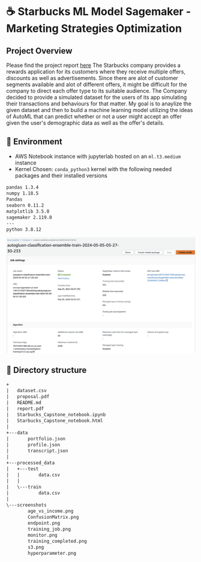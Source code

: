 # ☕ Starbucks ML Model Sagemaker - Marketing Strategies Optimization
## Project Overview

Please find the project report [here](./report.pdf)
The Starbucks company provides a rewards application for its customers where they receive multiple offers, discounts as well as advertisements. Since there are alot of customer segments available and alot of different offers, it might be difficult for the company to direct each offer type to its suitable audience. The Company decided to provide a simulated dataset for the users of its app simulating their transactions and behaviours for that matter. My goal is to anaylize the given dataset and then to build a machine learning model utilizing the ideas of AutoML that can predict whether or not a user might accept an offer given the user's demographic data as well as the offer's details.

## 🌴 Environment
- AWS Notebook instance with jupyterlab hosted on an `ml.t3.medium` instance
- Kernel Chosen: `conda_python3` kernel with the following needed packages and their installed versions
```
pandas 1.3.4
numpy 1.18.5
Pandas 
seaborn 0.11.2
matplotlib 3.5.0
sagemaker 2.119.0
---
python 3.8.12
```
![notebook](screenshots/training_job.png)

## 📁 Directory structure
```
+
|   dataset.csv
|   proposal.pdf
|   README.md
|   report.pdf
|   Starbucks_Capstone_notebook.ipynb
|   Starbucks_Capstone_notebook.html
|   
+---data
|       portfolio.json
|       profile.json
|       transcript.json
|       
+---processed_data
|   +---test
|   |       data.csv
|   |       
|   \---train
|           data.csv
|           
\---screenshots
        age_vs_income.png
        ConfusionMatrix.png
        endpoint.png
        training_job.png
        monitor.png
        training_completed.png
        s3.png
        hyperparameter.png
```


